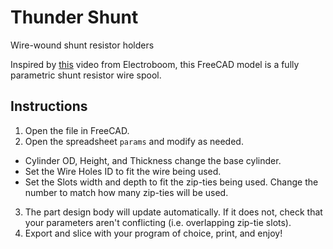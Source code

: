 # Thunder Shunt
Wire-wound shunt resistor holders

Inspired by [this](https://youtu.be/j4u8fl31sgQ) video from Electroboom, this FreeCAD model is a fully parametric shunt resistor wire spool.

## Instructions
1. Open the file in FreeCAD.
2. Open the spreadsheet `params` and modify as needed.
  - Cylinder OD, Height, and Thickness change the base cylinder.
  - Set the Wire Holes ID to fit the wire being used.
  - Set the Slots width and depth to fit the zip-ties being used. Change the number to match how many zip-ties will be used.
3. The part design body will update automatically. If it does not, check that your parameters aren't conflicting (i.e. overlapping zip-tie slots).
4. Export and slice with your program of choice, print, and enjoy!
